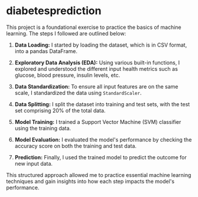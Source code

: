 # diabetesprediction
This project is a foundational exercise to practice the basics of machine learning. The steps I followed are outlined below:
1. **Data Loading:** I started by loading the dataset, which is in CSV format, into a pandas DataFrame.

2. **Exploratory Data Analysis (EDA):** Using various built-in functions, I explored and understood the different input health metrics such as glucose, blood pressure, insulin levels, etc.

3. **Data Standardization:** To ensure all input features are on the same scale, I standardized the data using `StandardScaler`.

4. **Data Splitting:** I split the dataset into training and test sets, with the test set comprising 20% of the total data.

5. **Model Training:** I trained a Support Vector Machine (SVM) classifier using the training data.

6. **Model Evaluation:** I evaluated the model's performance by checking the accuracy score on both the training and test data.

7. **Prediction:** Finally, I used the trained model to predict the outcome for new input data.

This structured approach allowed me to practice essential machine learning techniques and gain insights into how each step impacts the model's performance.

